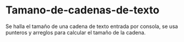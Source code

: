# Tamano-de-cadenas-de-texto
Se halla el tamaño de una cadena de texto entrada por consola, se usa punteros y arreglos para calcular el tamaño de la cadena.
